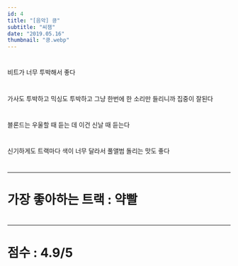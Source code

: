 ```yaml
---
id: 4
title: "[음악] 킁"
subtitle: "씨잼"
date: "2019.05.16"
thumbnail: "킁.webp"
---
```

#
비트가 너무 투박해서 좋다
#
가사도 투박하고 믹싱도 투박하고 그냥 한번에 한 소리만 들리니까 집중이 잘된다
#
블론드는 우울할 때 듣는 데 이건 신날 때 듣는다
#
신기하게도 트랙마다 색이 너무 달라서 풀앨범 돌리는 맛도 좋다
#
---
#
# 가장 좋아하는 트랙 : 약빨
#
---
#
# 점수 : 4.9/5
#
